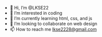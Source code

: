 - 👋 Hi, I’m @LKSE22
- 👀 I’m interested in coding
- 🌱 I’m currently learning html, css, and js
- 💞️ I’m looking to collaborate on web design
- 📫 How to reach me lkse2228@gmail.com

<!---
LKSE22/LKSE22 is a ✨ special ✨ repository because its `README.md` (this file) appears on your GitHub profile.
You can click the Preview link to take a look at your changes.
--->
